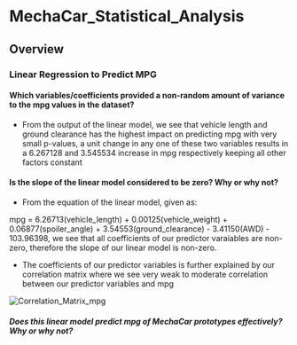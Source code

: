 # MechaCar_Statistical_Analysis
## Overview

### Linear Regression to Predict MPG
#### Which variables/coefficients provided a non-random amount of variance to the mpg values in the dataset?
- From the output of the linear model, we see that vehicle length and ground clearance has the highest impact on predicting mpg with very small p-values, a unit change in any one of these two variables results in a 6.267128 and 3.545534 increase in mpg respectively keeping all other factors constant
#### Is the slope of the linear model considered to be zero? Why or why not?
- From the equation of the linear model, given as:

mpg = 6.26713(vehicle_length) + 0.00125(vehicle_weight) + 0.06877(spoiler_angle) + 3.54553(ground_clearance) - 3.41150(AWD) - 103.96398, we see that all coefficients of our predictor varaiables are non-zero, therefore the slope of our linear model is non-zero.
- The coefficients of our predictor variables is further explained by our correlation matrix where we see very weak to moderate correlation between our predictor variables and mpg

![Correlation_Matrix_mpg](https://user-images.githubusercontent.com/67847583/127755436-1b352a31-0c30-4c51-ba1c-f7d8d866ae70.png)

##### Does this linear model predict mpg of MechaCar prototypes effectively? Why or why not?
